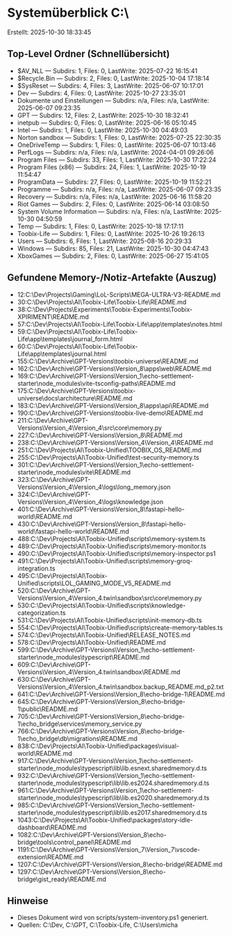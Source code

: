 # Systemüberblick C:\

Erstellt: 2025-10-30 18:33:45

## Top-Level Ordner (Schnellübersicht)
- $AV_NLL — Subdirs: 1, Files: 0, LastWrite: 2025-07-22 16:15:41
- $Recycle.Bin — Subdirs: 2, Files: 0, LastWrite: 2025-10-04 17:18:14
- $SysReset — Subdirs: 4, Files: 3, LastWrite: 2025-06-07 10:17:01
- Dev — Subdirs: 4, Files: 0, LastWrite: 2025-10-27 23:35:01
- Dokumente und Einstellungen — Subdirs: n/a, Files: n/a, LastWrite: 2025-06-07 09:23:35
- GPT — Subdirs: 12, Files: 2, LastWrite: 2025-10-30 18:32:41
- inetpub — Subdirs: 0, Files: 0, LastWrite: 2025-06-16 05:10:45
- Intel — Subdirs: 1, Files: 0, LastWrite: 2025-10-30 04:49:03
- Norton sandbox — Subdirs: 1, Files: 0, LastWrite: 2025-07-25 22:30:35
- OneDriveTemp — Subdirs: 1, Files: 0, LastWrite: 2025-06-07 10:13:46
- PerfLogs — Subdirs: n/a, Files: n/a, LastWrite: 2024-04-01 09:26:06
- Program Files — Subdirs: 33, Files: 1, LastWrite: 2025-10-30 17:22:24
- Program Files (x86) — Subdirs: 24, Files: 1, LastWrite: 2025-10-19 11:54:47
- ProgramData — Subdirs: 27, Files: 0, LastWrite: 2025-10-19 11:52:21
- Programme — Subdirs: n/a, Files: n/a, LastWrite: 2025-06-07 09:23:35
- Recovery — Subdirs: n/a, Files: n/a, LastWrite: 2025-06-16 11:58:20
- Riot Games — Subdirs: 2, Files: 0, LastWrite: 2025-06-14 03:08:50
- System Volume Information — Subdirs: n/a, Files: n/a, LastWrite: 2025-10-30 04:50:59
- Temp — Subdirs: 1, Files: 0, LastWrite: 2025-10-18 17:17:11
- Toobix-Life — Subdirs: 1, Files: 0, LastWrite: 2025-10-26 19:26:13
- Users — Subdirs: 6, Files: 1, LastWrite: 2025-08-16 20:29:33
- Windows — Subdirs: 85, Files: 21, LastWrite: 2025-10-30 04:47:43
- XboxGames — Subdirs: 2, Files: 0, LastWrite: 2025-06-27 15:41:05

## Gefundene Memory-/Notiz-Artefakte (Auszug)
- 12:C:\\Dev\Projects\Gaming\LoL-Scripts\MEGA-ULTRA-V3-README.md
- 30:C:\\Dev\Projects\AI\Toobix-Life\Toobix-Life\README.md
- 38:C:\\Dev\Projects\Experiments\Toobix-Experiments\Toobix-XPIRIMENT\README.md
- 57:C:\\Dev\Projects\AI\Toobix-Life\Toobix-Life\app\templates\notes.html
- 59:C:\\Dev\Projects\AI\Toobix-Life\Toobix-Life\app\templates\journal_form.html
- 60:C:\\Dev\Projects\AI\Toobix-Life\Toobix-Life\app\templates\journal.html
- 155:C:\\Dev\Archive\GPT-Versions\toobix-universe\README.md
- 162:C:\\Dev\Archive\GPT-Versions\Version_8\apps\web\README.md
- 169:C:\\Dev\Archive\GPT-Versions\Version_1\echo-settlement-starter\node_modules\vite-tsconfig-paths\README.md
- 175:C:\\Dev\Archive\GPT-Versions\toobix-universe\docs\architecture\README.md
- 183:C:\\Dev\Archive\GPT-Versions\Version_8\apps\api\README.md
- 190:C:\\Dev\Archive\GPT-Versions\toobix-live-demo\README.md
- 211:C:\\Dev\Archive\GPT-Versions\Version_4\Version_4\src\core\memory.py
- 227:C:\\Dev\Archive\GPT-Versions\Version_8\README.md
- 238:C:\\Dev\Archive\GPT-Versions\Version_4\Version_4\README.md
- 251:C:\\Dev\Projects\AI\Toobix-Unified\TOOBIX_OS_README.md
- 255:C:\\Dev\Projects\AI\Toobix-Unified\test-security-memory.ts
- 301:C:\\Dev\Archive\GPT-Versions\Version_1\echo-settlement-starter\node_modules\vite\README.md
- 323:C:\\Dev\Archive\GPT-Versions\Version_4\Version_4\logs\long_memory.json
- 324:C:\\Dev\Archive\GPT-Versions\Version_4\Version_4\logs\knowledge.json
- 401:C:\\Dev\Archive\GPT-Versions\Version_8\fastapi-hello-world\README.md
- 430:C:\\Dev\Archive\GPT-Versions\Version_8\fastapi-hello-world\fastapi-hello-world\README.md
- 488:C:\\Dev\Projects\AI\Toobix-Unified\scripts\memory-system.ts
- 489:C:\\Dev\Projects\AI\Toobix-Unified\scripts\memory-monitor.ts
- 490:C:\\Dev\Projects\AI\Toobix-Unified\scripts\memory-inspector.ps1
- 491:C:\\Dev\Projects\AI\Toobix-Unified\scripts\memory-groq-integration.ts
- 495:C:\\Dev\Projects\AI\Toobix-Unified\scripts\LOL_GAMING_MODE_V5_README.md
- 520:C:\\Dev\Archive\GPT-Versions\Version_4\Version_4\.twin\sandbox\src\core\memory.py
- 530:C:\\Dev\Projects\AI\Toobix-Unified\scripts\knowledge-categorization.ts
- 531:C:\\Dev\Projects\AI\Toobix-Unified\scripts\init-memory-db.ts
- 554:C:\\Dev\Projects\AI\Toobix-Unified\scripts\create-memory-tables.ts
- 574:C:\\Dev\Projects\AI\Toobix-Unified\RELEASE_NOTES.md
- 578:C:\\Dev\Projects\AI\Toobix-Unified\README.md
- 599:C:\\Dev\Archive\GPT-Versions\Version_1\echo-settlement-starter\node_modules\typescript\README.md
- 609:C:\\Dev\Archive\GPT-Versions\Version_4\Version_4\.twin\sandbox\README.md
- 630:C:\\Dev\Archive\GPT-Versions\Version_4\Version_4\.twin\sandbox\.backup_README.md_p2.txt
- 641:C:\\Dev\Archive\GPT-Versions\Version_8\echo-bridge-1\README.md
- 645:C:\\Dev\Archive\GPT-Versions\Version_8\echo-bridge-1\public\README.md
- 705:C:\\Dev\Archive\GPT-Versions\Version_8\echo-bridge-1\echo_bridge\services\memory_service.py
- 766:C:\\Dev\Archive\GPT-Versions\Version_8\echo-bridge-1\echo_bridge\db\migrations\README.md
- 838:C:\\Dev\Projects\AI\Toobix-Unified\packages\visual-world\README.md
- 917:C:\\Dev\Archive\GPT-Versions\Version_1\echo-settlement-starter\node_modules\typescript\lib\lib.esnext.sharedmemory.d.ts
- 932:C:\\Dev\Archive\GPT-Versions\Version_1\echo-settlement-starter\node_modules\typescript\lib\lib.es2024.sharedmemory.d.ts
- 961:C:\\Dev\Archive\GPT-Versions\Version_1\echo-settlement-starter\node_modules\typescript\lib\lib.es2020.sharedmemory.d.ts
- 985:C:\\Dev\Archive\GPT-Versions\Version_1\echo-settlement-starter\node_modules\typescript\lib\lib.es2017.sharedmemory.d.ts
- 1043:C:\\Dev\Projects\AI\Toobix-Unified\packages\story-idle-dashboard\README.md
- 1082:C:\\Dev\Archive\GPT-Versions\Version_8\echo-bridge\tools\control_panel\README.md
- 1191:C:\\Dev\Archive\GPT-Versions\Version_7\Version_7\vscode-extension\README.md
- 1207:C:\\Dev\Archive\GPT-Versions\Version_8\echo-bridge\README.md
- 1297:C:\\Dev\Archive\GPT-Versions\Version_8\echo-bridge\gist_ready\README.md

## Hinweise
- Dieses Dokument wird von scripts/system-inventory.ps1 generiert.
- Quellen: C:\\Dev, C:\\GPT, C:\\Toobix-Life, C:\\Users\\micha
